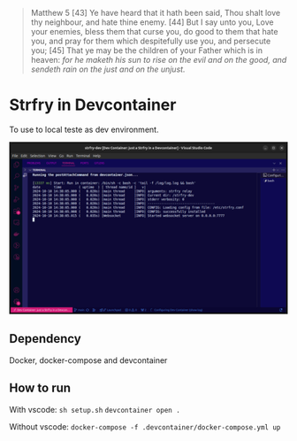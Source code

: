 > Matthew 5
> [43] Ye have heard that it hath been said, Thou shalt love thy neighbour, and hate thine enemy. [44] But I say unto you, Love your enemies, bless them that curse you, do good to them that hate you, and pray for them which despitefully use you, and persecute you; [45] That ye may be the children of your Father which is in heaven: *for he maketh his sun to rise on the evil and on the good, and sendeth rain on the just and on the unjust.*

# Strfry in Devcontainer
To use to local teste as dev environment.

![image](./print.png)

## Dependency
Docker, docker-compose and devcontainer

## How to run
With vscode: 
`sh setup.sh`
`devcontainer open .`

Without vscode:
`docker-compose -f .devcontainer/docker-compose.yml up`
